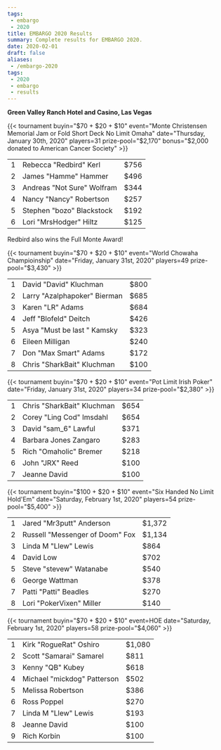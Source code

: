 ```yaml
---
tags:
 - embargo
 - 2020
title: EMBARGO 2020 Results
summary: Complete results for EMBARGO 2020.
date: 2020-02-01
draft: false
aliases:
 - /embargo-2020
tags:
 - 2020
 - embargo
 - results
---
```


**Green Valley Ranch Hotel and Casino, Las Vegas**


{{< tournament
    buyin="$70 + $20 + $10"
        event="Monte Christensen Memorial Jam or Fold Short Deck No Limit Omaha"
date="Thursday, January 30th, 2020"
players=31
prize-pool="$2,170"
bonus="$2,000 donated to American Cancer Society" >}}

|   |                                      |      |
|--:|--------------------------------------|------|
| 1 | Rebecca &quot;Redbird&quot; Kerl     | $756 |
| 2 | James &quot;Hamme&quot; Hammer       | $496 |
| 3 | Andreas &quot;Not Sure&quot; Wolfram | $344 |
| 4 | Nancy &quot;Nancy&quot; Robertson    | $257 |
| 5 | Stephen &quot;bozo&quot; Blackstock  | $192 |
| 6 | Lori &quot;MrsHodger&quot; Hiltz     | $125 |

Redbird also wins the Full Monte Award!
 
{{< tournament
    buyin="$70 + $20 + $10"
    event="World Chowaha Champioinship"
    date="Friday, January 31st, 2020"
    players=49
    prize-pool="$3,430" >}}

|   |                                        |      |
|--:|----------------------------------------|------|
| 1 | David &quot;David&quot; Kluchman       | $800 |
| 2 | Larry &quot;Azalphapoker&quot; Bierman | $685 |
| 3 | Karen &quot;LR&quot; Adams             | $684 |
| 4 | Jeff &quot;Blofeld&quot; Deitch        | $426 |
| 5 | Asya &quot;Must be last &quot; Kamsky  | $323 |
| 6 | Eileen Milligan                        | $240 |
| 7 | Don &quot;Max Smart&quot; Adams        | $172 |
| 8 | Chris &quot;SharkBait&quot; Kluchman   | $100 |

{{< tournament
buyin="$70 + $20 + $10"
event="Pot Limit Irish Poker"
date="Friday, January 31st, 2020"
players=34
prize-pool="$2,380" >}}

|   |                                      |      |
|--:|--------------------------------------|------|
| 1 | Chris &quot;SharkBait&quot; Kluchman | $654 |
| 2 | Corey &quot;Ling Cod&quot; Imsdahl   | $654 |
| 3 | David &quot;sam_6&quot; Lawful       | $371 |
| 4 | Barbara Jones Zangaro                | $283 |
| 5 | Rich &quot;Omaholic&quot; Bremer     | $218 |
| 6 | John &quot;JRX&quot; Reed            | $100 |
| 7 | Jeanne David                         | $100 |

{{< tournament
    buyin="$100 + $20 + $10"
    event="Six Handed No Limit Hold'Em"
    date="Saturday, February 1st, 2020"
    players=54
    prize-pool="$5,400" >}}

|   |                                           |        |
|--:|-------------------------------------------|--------|
| 1 | Jared &quot;Mr3putt&quot; Anderson        | $1,372 |
| 2 | Russell &quot;Messenger of Doom&quot; Fox | $1,134 |
| 3 | Linda M &quot;Llew&quot; Lewis            | $864   |
| 4 | David Low                                 | $702   |
| 5 | Steve &quot;stevew&quot; Watanabe         | $540   |
| 6 | George Wattman                            | $378   |
| 7 | Patti &quot;Patti&quot; Beadles           | $270   |
| 8 | Lori &quot;PokerVixen&quot; Miller        | $140   |

{{< tournament
    buyin="$70 + $20 + $10"
    event=HOE
    date="Saturday, February 1st, 2020"
    players=58
    prize-pool="$4,060" >}}

|   |                                       |        |
|--:|---------------------------------------|--------|
| 1 | Kirk &quot;RogueRat&quot; Oshiro      | $1,080 |
| 2 | Scott &quot;Samarai&quot; Samarel     | $811   |
| 3 | Kenny &quot;QB&quot; Kubey            | $618   |
| 4 | Michael &quot;mickdog&quot; Patterson | $502   |
| 5 | Melissa Robertson                     | $386   |
| 6 | Ross Poppel                           | $270   |
| 7 | Linda M &quot;Llew&quot; Lewis        | $193   |
| 8 | Jeanne David                          | $100   |
| 9 | Rich Korbin                           | $100   |
